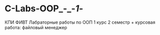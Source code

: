 # C-Labs-OOP_-_-_1_-
КПИ ФИВТ Лабраторные работы по ООП 1 курс 2 семестр + курсовая работа: файловый менеджер
